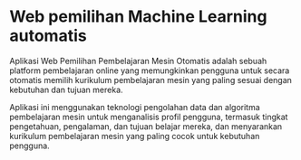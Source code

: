 
# Web pemilihan Machine Learning automatis

Aplikasi Web Pemilihan Pembelajaran Mesin Otomatis adalah sebuah platform pembelajaran online yang memungkinkan pengguna untuk secara otomatis memilih kurikulum pembelajaran mesin yang paling sesuai dengan kebutuhan dan tujuan mereka.

Aplikasi ini menggunakan teknologi pengolahan data dan algoritma pembelajaran mesin untuk menganalisis profil pengguna, termasuk tingkat pengetahuan, pengalaman, dan tujuan belajar mereka, dan menyarankan kurikulum pembelajaran mesin yang paling cocok untuk kebutuhan pengguna.
